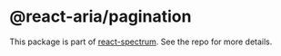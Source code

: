 # @react-aria/pagination

This package is part of [react-spectrum](https://github.com/watheia/spectrum). See the repo for more details.

